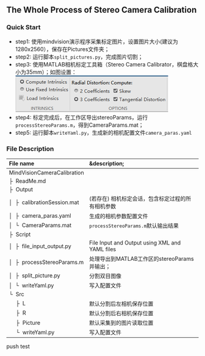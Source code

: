 ## The Whole Process of Stereo Camera Calibration 
### Quick Start
- step1: 使用mindvision演示程序采集标定图片，设置图片大小(建议为1280x2560），保存在Pictures文件夹；
- step2: 运行脚本`split_pictures.py`，完成图片切割；
- step3: 使用MATLAB相机标定工具箱（Stereo Camera Calibrator，棋盘格大小为35mm）；如图设置：
![img.png](Src/setupParams.png)
- step4: 标定完成后，在工作区导出stereoParams，运行`processStereoParams.m`，得到CameraParams.mat；
- step5: 运行脚本`writeYaml.py`，生成新的相机配置文件`camera_paras.yaml`

### File Description
| File name | &description;
| :--- | :----------
| MindVisionCameraCalibration
| &boxvr;&nbsp; ReadMe.md | 
| &boxvr;&nbsp; Output | 
| &boxv;&nbsp; &boxvr;&nbsp;  calibrationSession.mat | (若存在) 相机标定会话，包含标定过程的所有相机参数
| &boxv;&nbsp; &boxvr;&nbsp;  camera_paras.yaml | 生成的相机参数配置文件
| &boxv;&nbsp; &boxur;&nbsp;  CameraParams.mat | `processStereoParams.m`默认输出结果
| &boxvr;&nbsp; Script | 
| &boxv;&nbsp; &boxvr;&nbsp;  file_input_output.py | File Input and Output using XML and YAML files
| &boxv;&nbsp; &boxvr;&nbsp;  processStereoParams.m | 处理导出到MATLAB工作区的stereoParams并输出；
| &boxv;&nbsp; &boxvr;&nbsp;  split_picture.py | 分割双目图像
| &boxv;&nbsp; &boxur;&nbsp;  writeYaml.py | 写入配置文件
| &boxur;&nbsp; Src | 
| &ensp;&ensp; &boxvr;&nbsp;  L | 默认分割后左相机保存位置
| &ensp;&ensp; &boxvr;&nbsp;  R | 默认分割后右相机保存位置
| &ensp;&ensp; &boxvr;&nbsp;  Picture | 默认采集到的图片读取位置
| &ensp;&ensp; &boxur;&nbsp;  writeYaml.py | 写入配置文件





push test
